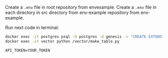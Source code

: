 Create a `.env` file in root repository from envexample.
Create a `.env` file in each directory in src directory from env-example repository from env-example.

Run next code in terminal:

```bash
docker exec -it postgres psql -U postgres -d genesis -c "CREATE EXTENSION IF NOT EXISTS vector;"
docker exec -it vector python /vector/make_table.py
```

```
API_TOKEN=YOUR_TOKEN
```
